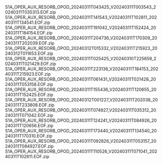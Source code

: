 S1A_OPER_AUX_RESORB_OPOD_20240311T043425_V20240311T003543_20240311T035313.EOF.zip
S1A_OPER_AUX_RESORB_OPOD_20240311T141543_V20240311T102811_20240311T134541.EOF.zip
S1A_OPER_AUX_RESORB_OPOD_20240311T191042_V20240311T152424_20240311T184154.EOF.zip
S1A_OPER_AUX_RESORB_OPOD_20240311T204736_V20240311T170309_20240311T202039.EOF.zip
S1A_OPER_AUX_RESORB_OPOD_20240312T015332_V20240311T215923_20240312T011653.EOF.zip
S1A_OPER_AUX_RESORB_OPOD_20240311T025425_V20240310T225659_20240311T021429.EOF.zip
S1A_OPER_AUX_RESORB_OPOD_20240311T223136_V20240311T184153_20240311T215923.EOF.zip
S1A_OPER_AUX_RESORB_OPOD_20240311T061431_V20240311T021428_20240311T053158.EOF.zip
S1A_OPER_AUX_RESORB_OPOD_20240311T155436_V20240311T120655_20240311T152425.EOF.zip
S1A_OPER_AUX_RESORB_OPOD_20240312T001227_V20240311T202038_20240311T233808.EOF.zip
S1A_OPER_AUX_RESORB_OPOD_20240311T074927_V20240311T035312_20240311T071042.EOF.zip
S1A_OPER_AUX_RESORB_OPOD_20240311T124241_V20240311T084926_20240311T120656.EOF.zip
S1A_OPER_AUX_RESORB_OPOD_20240311T173440_V20240311T134540_20240311T170310.EOF.zip
S1A_OPER_AUX_RESORB_OPOD_20240311T092826_V20240311T053157_20240311T084927.EOF.zip
S1A_OPER_AUX_RESORB_OPOD_20240311T110526_V20240311T071041_20240311T102811.EOF.zip